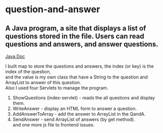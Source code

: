 # question-and-answer
## A Java program, a site that displays a list of questions stored in the file. Users can read questions and answers, and answer questions.
[Java Doc](api/com/example/package-summary.html)

I built map to store the questions and answers, the index (or key) is the index of the question,  
and the value is my own class that have a String to the question and ArrayList to answer of this question.  
Also I used four Servlets to manage the program.
1. ShowQuestions (index-servlet) - reads the all questions and display them.
2. WriteAnswer - display an HTML form to answer a question.
3. AddAnswerToArray - add the answer to ArrayList in the QandA.
4. SendAnswer - send ArrayList of answers (by get method).  
   and one more js file to frontend issues.  
